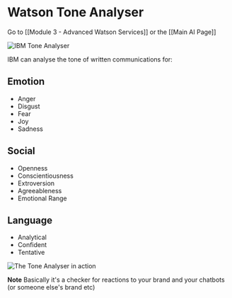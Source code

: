 # Watson Tone Analyser

Go to [[Module 3 - Advanced Watson Services]] or the [[Main AI Page]]

![IBM Tone Analyser](https://i.imgur.com/vQtYmom.png)

IBM can analyse the tone of written communications for:

## Emotion

- Anger
- Disgust
- Fear
- Joy
- Sadness

## Social

- Openness
- Conscientiousness
- Extroversion
- Agreeableness
- Emotional Range

## Language

- Analytical
- Confident
- Tentative

![The Tone Analyser in action](https://i.imgur.com/aLpHdSB.png)

**Note** Basically it's a checker for reactions to your brand and your chatbots (or someone else's brand etc)